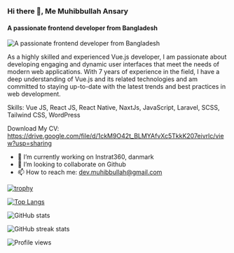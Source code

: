 ### Hi there 👋, Me Muhibbullah Ansary
#### A passionate frontend developer from Bangladesh
![A passionate frontend developer from Bangladesh](https://devdeeper.com/wp-content/uploads/2023/06/GitHubBanner.png)

As a highly skilled and experienced Vue.js developer, I am passionate about developing engaging and dynamic user interfaces that meet the needs of modern web applications. With 7 years of experience in the field, I have a deep understanding of Vue.js and its related technologies and am committed to staying up-to-date with the latest trends and best practices in web development.

Skills: Vue JS, React JS, React Native, NaxtJs, JavaScript, Laravel, SCSS, Tailwind CSS, WordPress

Download My CV: https://drive.google.com/file/d/1ckM9O42t_BLMYAfvXc5TkkK207eivrlc/view?usp=sharing

- 🔭 I’m currently working on Instrat360, danmark 
- 👯 I’m looking to collaborate on Github 
- 📫 How to reach me: dev.muhibbullah@gmail.com 


[![trophy](https://github-profile-trophy.vercel.app/?username=muhib116)](https://github.com/ryo-ma/github-profile-trophy)

[![Top Langs](https://github-readme-stats.vercel.app/api/top-langs/?username=muhib116)](https://github.com/anuraghazra/github-readme-stats)

![GitHub stats](https://github-readme-stats.vercel.app/api?username=muhib116&show_icons=true)  

![GitHub streak stats](https://github-readme-streak-stats.herokuapp.com/?user=muhib116)  

![Profile views](https://gpvc.arturio.dev/muhib116) 

